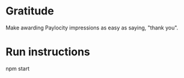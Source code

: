 # Gratitude
Make awarding Paylocity impressions as easy as saying, "thank you".

# Run instructions
npm start
